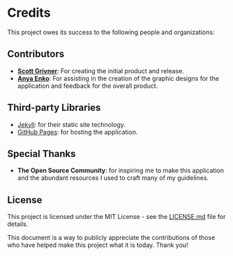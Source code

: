 # Credits

This project owes its success to the following people and organizations:

## Contributors

- **[Scott Grivner](https://github.com/scottgriv)**: For creating the initial product and release.
- **[Anya Enko](https://github.com/AnyaEnko)**: For assisting in the creation of the graphic designs for the application and feedback for the overall product.

## Third-party Libraries

- [Jekyll](https://jekyllrb.com/): for their static site technology.
- [GitHub Pages](https://pages.github.com/): for hosting the application.

## Special Thanks

- **The Open Source Community**: for inspiring me to make this application and the abundant resources I used to craft many of my guidelines.

## License

This project is licensed under the MIT License - see the [LICENSE.md](../LICENSE) file for details.

This document is a way to publicly appreciate the contributions of those who have helped make this project what it is today. Thank you!
